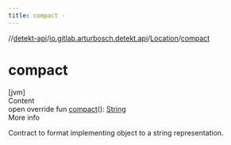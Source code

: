 ```yaml
---
title: compact -
---
```

//[detekt-api](../../index.md)/[io.gitlab.arturbosch.detekt.api](../index.md)/[Location](index.md)/[compact](compact.md)



# compact  
[jvm]  
Content  
open override fun [compact](compact.md)(): [String](https://kotlinlang.org/api/latest/jvm/stdlib/kotlin/-string/index.html)  
More info  


Contract to format implementing object to a string representation.

  



